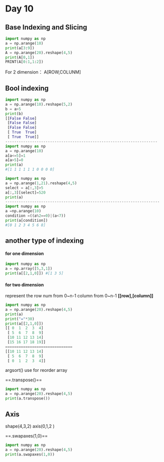 # Day 10

## Base Indexing and Slicing

```PYTHON
import numpy as np
a = np.arange(10)
print(a[3:9])
A = np.arange(20).reshape(4,5)
print(A[0,1])
PRINT(A[0:1,1:2])
```

For 2 dimension： A[ROW,COLUNM]



## Bool indexing

```python
import numpy as np
a = np.arange(10).reshape(5,2)
b = a>5
print(b)
[[False False]
 [False False]
 [False False]
 [ True  True]
 [ True  True]]
--------------------------------------------------------------------
import numpy as np
a = np.arange(10)
a[a<=5]=1
a[a>5]=0
print(a)
#[1 1 1 1 1 1 0 0 0 0]

import numpy as np
a = np.arange(1,21).reshape(4,5)
select = a[:,3]>5
a[:,3][select]=520
print(a)
---------------------------------------------------------------------
import numpy as np
a =np.arange(10)
condition =((a%2==0)|(a<7))
print(a[condition])
#[0 1 2 3 4 5 6 8]
```

## another type of indexing

#### for one dimension

```PYTHON
import numpy as np
a = np.array([5,3,1])
print(a[[2,1,0]]) #[1 3 5]
```

#### for two dimension

represent the row num from 0~n-1 column from 0~n-1 **[[row],[column]]**

```python
import numpy as np
a = np.arange(20).reshape(4,5)
print(a)
print("="*30)
print(a[[2,1,0]])
[[ 0  1  2  3  4]
 [ 5  6  7  8  9]
 [10 11 12 13 14]
 [15 16 17 18 19]]
==============================
[[10 11 12 13 14]
 [ 5  6  7  8  9]
 [ 0  1  2  3  4]]
```

argsort() use for reorder array

==.transpose()==

```python
import numpy as np
a = np.arange(20).reshape(4,5)
print(a.transpose())
```

## Axis

shape(4,3,2)   axis(0,1,2 )

==.swapaxes(1,0)==

```python
import numpy as np
a = np.arange(20).reshape(4,5)
print(a.swapaxes(1,0))
```